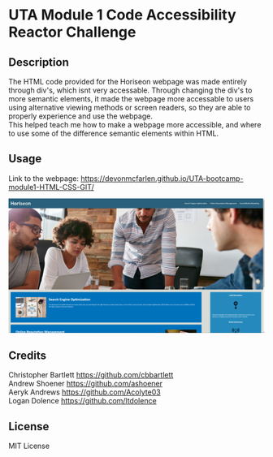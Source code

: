 # UTA Module 1 Code Accessibility Reactor Challenge

## Description

The HTML code provided for the Horiseon webpage was made entirely through div's, which
isnt very accessable. Through changing the div's to more semantic elements, it made the
webpage more accessable to users using alternative viewing methods or screen readers,
so they are able to properly experience and use the webpage. <br>
This helped teach me how to make a webpage more accessible, and where to use some of the
difference semantic elements within HTML.

## Usage

Link to the webpage: https://devonmcfarlen.github.io/UTA-bootcamp-module1-HTML-CSS-GIT/

![alt text](assets/images/Horiseon_Screenshot.png)

## Credits

Christopher Bartlett https://github.com/cbbartlett <br>
Andrew Shoener https://github.com/ashoener <br>
Aeryk Andrews https://github.com/Acolyte03 <br>
Logan Dolence https://github.com/ltdolence <br>

## License

MIT License